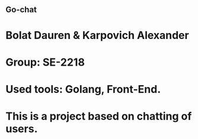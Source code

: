 ## Go-chat
 # Bolat Dauren & Karpovich Alexander
 # Group: SE-2218
 # Used tools: Golang, Front-End.
 # This is a project based on chatting of users.
